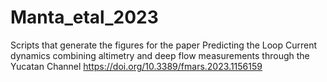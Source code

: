 # Manta_etal_2023

Scripts that generate the figures for the paper Predicting the Loop Current dynamics combining altimetry and deep flow measurements through the Yucatan Channel
https://doi.org/10.3389/fmars.2023.1156159 
